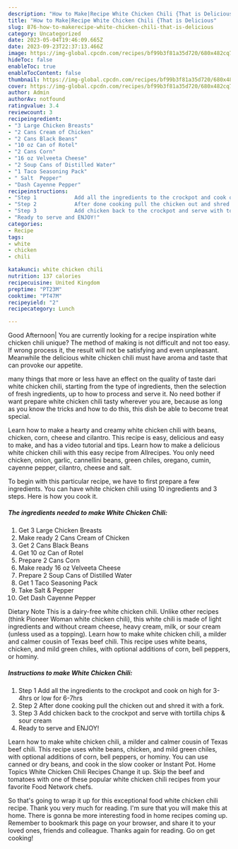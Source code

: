 ```yaml
---
description: "How to Make|Recipe White Chicken Chili {That is Delicious"
title: "How to Make|Recipe White Chicken Chili {That is Delicious"
slug: 876-how-to-makerecipe-white-chicken-chili-that-is-delicious
category: Uncategorized
date: 2023-05-04T19:46:09.665Z
date: 2023-09-23T22:37:13.466Z
image: https://img-global.cpcdn.com/recipes/bf99b3f81a35d720/680x482cq70/white-chicken-chili-recipe-main-photo.jpg
hideToc: false
enableToc: true
enableTocContent: false
thumbnail: https://img-global.cpcdn.com/recipes/bf99b3f81a35d720/680x482cq70/white-chicken-chili-recipe-main-photo.jpg
cover: https://img-global.cpcdn.com/recipes/bf99b3f81a35d720/680x482cq70/white-chicken-chili-recipe-main-photo.jpg
author: Admin
authorAv: notfound
ratingvalue: 3.4
reviewcount: 3
recipeingredient:
- "3 Large Chicken Breasts"
- "2 Cans Cream of Chicken"
- "2 Cans Black Beans"
- "10 oz Can of Rotel"
- "2 Cans Corn"
- "16 oz Velveeta Cheese"
- "2 Soup Cans of Distilled Water"
- "1 Taco Seasoning Pack"
- " Salt  Pepper"
- "Dash Cayenne Pepper"
recipeinstructions:
- "Step 1            Add all the ingredients to the crockpot and cook on high for 3-4hrs or low for 6-7hrs"
- "Step 2            After done cooking pull the chicken out and shred it with a fork."
- "Step 3            Add chicken back to the crockpot and serve with tortilla chips &amp; sour cream"
- "Ready to serve and ENJOY!"
categories:
- Recipe
tags:
- white
- chicken
- chili

katakunci: white chicken chili 
nutrition: 137 calories
recipecuisine: United Kingdom
preptime: "PT23M"
cooktime: "PT47M"
recipeyield: "2"
recipecategory: Lunch

---
```



Good Afternoon| You are currently looking for a recipe inspiration white chicken chili unique? The method of making is not difficult and not too easy. If wrong process it, the result will not be satisfying and even unpleasant. Meanwhile the delicious white chicken chili must have aroma and taste that can provoke our appetite.






many things that more or less have an effect on the quality of taste dari white chicken chili, starting from the type of ingredients, then the selection of fresh ingredients, up to how to process and serve it. No need bother if want prepare white chicken chili tasty wherever you are, because as long as you know the tricks and how to do this, this dish be able to become treat  special.


Learn how to make a hearty and creamy white chicken chili with beans, chicken, corn, cheese and cilantro. This recipe is easy, delicious and easy to make, and has a video tutorial and tips. Learn how to make a delicious white chicken chili with this easy recipe from Allrecipes. You only need chicken, onion, garlic, cannellini beans, green chiles, oregano, cumin, cayenne pepper, cilantro, cheese and salt.


To begin with this particular recipe, we have to first prepare a few ingredients. You can have white chicken chili using 10 ingredients and 3 steps. Here is how you cook it.

<!--inarticleads1-->

##### The ingredients needed to make White Chicken Chili:

1. Get 3 Large Chicken Breasts
1. Make ready 2 Cans Cream of Chicken
1. Get 2 Cans Black Beans
1. Get 10 oz Can of Rotel
1. Prepare 2 Cans Corn
1. Make ready 16 oz Velveeta Cheese
1. Prepare 2 Soup Cans of Distilled Water
1. Get 1 Taco Seasoning Pack
1. Take  Salt &amp; Pepper
1. Get Dash Cayenne Pepper


Dietary Note This is a dairy-free white chicken chili. Unlike other recipes (think Pioneer Woman white chicken chili), this white chili is made of light ingredients and without cream cheese, heavy cream, milk, or sour cream (unless used as a topping). Learn how to make white chicken chili, a milder and calmer cousin of Texas beef chili. This recipe uses white beans, chicken, and mild green chiles, with optional additions of corn, bell peppers, or hominy. 

<!--inarticleads2-->

##### Instructions to make White Chicken Chili:

1. Step 1            Add all the ingredients to the crockpot and cook on high for 3-4hrs or low for 6-7hrs
1. Step 2            After done cooking pull the chicken out and shred it with a fork.
1. Step 3            Add chicken back to the crockpot and serve with tortilla chips &amp; sour cream
1. Ready to serve and ENJOY!

Learn how to make white chicken chili, a milder and calmer cousin of Texas beef chili. This recipe uses white beans, chicken, and mild green chiles, with optional additions of corn, bell peppers, or hominy. You can use canned or dry beans, and cook in the slow cooker or Instant Pot. Home Topics White Chicken Chili Recipes Change it up. Skip the beef and tomatoes with one of these popular white chicken chili recipes from your favorite Food Network chefs. 

So that's going to wrap it up for this exceptional food white chicken chili recipe. Thank you very much for reading. I'm sure that you will make this at home. There is gonna be more interesting food in home recipes coming up. Remember to bookmark this page on your browser, and share it to your loved ones, friends and colleague. Thanks again for reading. Go on get cooking!
